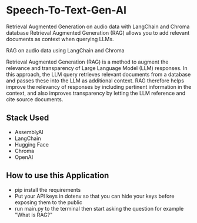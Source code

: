 # Speech-To-Text-Gen-AI
Retrieval Augmented Generation on audio data with LangChain and Chroma database 
Retrieval Augmented Generation (RAG) allows you to add relevant documents as context when querying LLMs.

RAG on audio data using LangChain and Chroma 

Retrieval Augmented Generation (RAG) is a method to augment the relevance and transparency of Large Language Model (LLM) responses. In this approach, the LLM query retrieves relevant documents from a database and passes these into the LLM as additional context. RAG therefore helps improve the relevancy of responses by including pertinent information in the context, and also improves transparency by letting the LLM reference and cite source documents.

## Stack Used 

- AssemblyAI
- LangChain
- Hugging Face
- Chroma
- OpenAI

## How to use this Application
- pip install the requirements
- Put your API keys in dotenv so that you can hide your keys before exposing them to the public
- run main.py to the terminal then start asking the question
for example "What is RAG?"